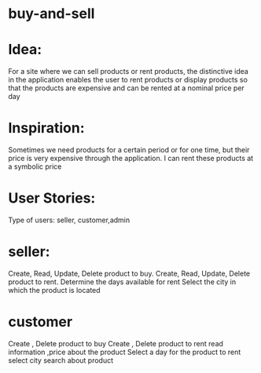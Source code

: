 # buy-and-sell
# Idea:
 For a site where we can sell products or rent products, the distinctive idea in the application enables the user to rent products or display products so that the products are expensive and can be rented at a nominal price per day
 
# Inspiration:
 Sometimes we need products for a certain period or for one time, but their price is very expensive through the application. I can rent these products at a symbolic price
 
 # User Stories:
 Type of users: seller, customer,admin
 
 
 # seller:
 Create, Read, Update, Delete product to buy.
 Create, Read, Update, Delete product to rent.
 Determine the days available for rent
 Select the city in which the product is located
  
 

 
 # customer
  Create , Delete product to buy
  Create , Delete product to rent
  read information ,price about the product
  Select a day for the product to rent
  select city 
  search about product
    
 
 
 

 
 
 
 

 

